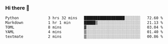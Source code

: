 ### Hi there 👋

<!--START_SECTION:waka-->

```txt
Python             3 hrs 32 mins   ██████████████████░░░░░░░   72.60 %
Markdown           1 hr 1 min      █████▒░░░░░░░░░░░░░░░░░░░   21.13 %
TOML               8 mins          ▓░░░░░░░░░░░░░░░░░░░░░░░░   03.04 %
YAML               4 mins          ▒░░░░░░░░░░░░░░░░░░░░░░░░   01.40 %
textmate           2 mins          ▒░░░░░░░░░░░░░░░░░░░░░░░░   00.86 %
```

<!--END_SECTION:waka-->

<!--
**Jonas-VanHaeken/Jonas-VanHaeken** is a ✨ _special_ ✨ repository because its `README.md` (this file) appears on your GitHub profile.

Here are some ideas to get you started:

- 🔭 I’m currently working on ...
- 🌱 I’m currently learning ...
- 👯 I’m looking to collaborate on ...
- 🤔 I’m looking for help with ...
- 💬 Ask me about ...
- 📫 How to reach me: ...
- 😄 Pronouns: ...
- ⚡ Fun fact: ...
-->
